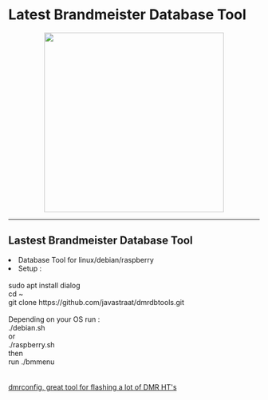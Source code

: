 # Latest Brandmeister Database Tool
<p align="center">
<img src="https://raw.githubusercontent.com/javastraat/dmrdbtools/master/BM-Logo.jpg" width="360">
</p>
<hr>
<h2>Lastest Brandmeister Database Tool</h2>
<li>
Database Tool for linux/debian/raspberry
</li>
<li>
Setup :</br>
</li>
</br>
sudo apt install dialog
</br>
cd ~
</br>
git clone https://github.com/javastraat/dmrdbtools.git
</br>
</br>
Depending on your OS run :</br>
./debian.sh
</br>or</br>
./raspberry.sh
</br>then</br>
run ./bmmenu
</br>
</br></br>
<a href="https://github.com/sergev/dmrconfig">dmrconfig, great tool for flashing a lot of DMR HT's</a>

</br>

